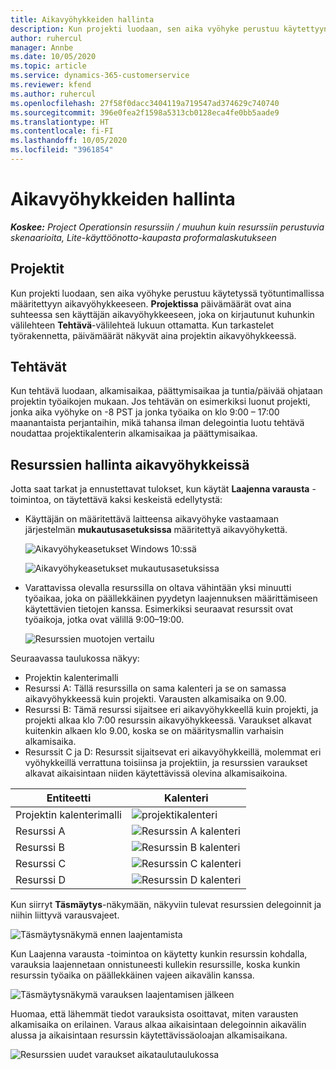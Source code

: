 ```yaml
---
title: Aikavyöhykkeiden hallinta
description: Kun projekti luodaan, sen aika vyöhyke perustuu käytettyyn työtuntimalliin määritettyyn aikavyöhykkeeseen.
author: ruhercul
manager: Annbe
ms.date: 10/05/2020
ms.topic: article
ms.service: dynamics-365-customerservice
ms.reviewer: kfend
ms.author: ruhercul
ms.openlocfilehash: 27f58f0dacc3404119a719547ad374629c740740
ms.sourcegitcommit: 396e0fea2f1598a5313cb0128eca4fe0bb5aade9
ms.translationtype: HT
ms.contentlocale: fi-FI
ms.lasthandoff: 10/05/2020
ms.locfileid: "3961854"
---
```

# <a name="manage-time-zones"></a>Aikavyöhykkeiden hallinta

_**Koskee:** Project Operationsin resurssiin / muuhun kuin resurssiin perustuvia skenaarioita, Lite-käyttöönotto-kaupasta proformalaskutukseen_


## <a name="projects"></a>Projektit

Kun projekti luodaan, sen aika vyöhyke perustuu käytetyssä työtuntimallissa määritettyyn aikavyöhykkeeseen. **Projektissa** päivämäärät ovat aina suhteessa sen käyttäjän aikavyöhykkeeseen, joka on kirjautunut kuhunkin välilehteen **Tehtävä**-välilehteä lukuun ottamatta. Kun tarkastelet työrakennetta, päivämäärät näkyvät aina projektin aikavyöhykkeessä.

## <a name="tasks"></a>Tehtävät

Kun tehtävä luodaan, alkamisaikaa, päättymisaikaa ja tuntia/päivää ohjataan projektin työaikojen mukaan. Jos tehtävän on esimerkiksi luonut projekti, jonka aika vyöhyke on -8 PST ja jonka työaika on klo 9:00 – 17:00 maanantaista perjantaihin, mikä tahansa ilman delegointia luotu tehtävä noudattaa projektikalenterin alkamisaikaa ja päättymisaikaa.

## <a name="manage-resources-with-time-zones"></a>Resurssien hallinta aikavyöhykkeissä

Jotta saat tarkat ja ennustettavat tulokset, kun käytät **Laajenna varausta** -toimintoa, on täytettävä kaksi keskeistä edellytystä:  

- Käyttäjän on määritettävä laitteensa aikavyöhyke vastaamaan järjestelmän **mukautusasetuksissa** määritettyä aikavyöhykettä.
 
  ![Aikavyöhykeasetukset Windows 10:ssä](media/reconcile-assignments-03.png)

  ![Aikavyöhykeasetukset mukautusasetuksissa](media/reconcile-assignments-04.png)
 
- Varattavissa olevalla resurssilla on oltava vähintään yksi minuutti työaikaa, joka on päällekkäinen pyydetyn laajennuksen määrittämiseen käytettävien tietojen kanssa. Esimerkiksi seuraavat resurssit ovat työaikoja, jotka ovat välillä 9:00–19:00. 

  ![Resurssien muotojen vertailu](media/reconcile-assignments-05.png)

Seuraavassa taulukossa näkyy:

- Projektin kalenterimalli
- Resurssi A: Tällä resurssilla on sama kalenteri ja se on samassa aikavyöhykkeessä kuin projekti. Varausten alkamisaika on 9.00.
- Resurssi B: Tämä resurssi sijaitsee eri aikavyöhykkeellä kuin projekti, ja projekti alkaa klo 7:00 resurssin aikavyöhykkeessä. Varaukset alkavat kuitenkin alkaen klo 9.00, koska se on määritysmallin varhaisin alkamisaika.
- Resurssit C ja D: Resurssit sijaitsevat eri aikavyöhykkeillä, molemmat eri vyöhykkeillä verrattuna toisiinsa ja projektiin, ja resurssien varaukset alkavat aikaisintaan niiden käytettävissä olevina alkamisaikoina.

|Entiteetti  |Kalenteri  |
|-|-|
|Projektin kalenterimalli   | ![projektikalenteri](media/reconcile-assignments-06.png) |
|Resurssi A  | ![Resurssin A kalenteri](media/reconcile-assignments-06.png) |
|Resurssi B  |  ![Resurssin B kalenteri](media/reconcile-assignments-07.png) |
|Resurssi C  |  ![Resurssin C kalenteri](media/reconcile-assignments-08.png) |
|Resurssi D  | ![Resurssin D kalenteri](media/reconcile-assignments-09.png)  |
 
Kun siirryt **Täsmäytys**-näkymään, näkyviin tulevat resurssien delegoinnit ja niihin liittyvä varausvajeet.

![Täsmäytysnäkymä ennen laajentamista](media/reconcile-assignments-10.png)

Kun Laajenna varausta -toimintoa on käytetty kunkin resurssin kohdalla, varauksia laajennetaan onnistuneesti kullekin resurssille, koska kunkin resurssin työaika on päällekkäinen vajeen aikavälin kanssa.

![Täsmäytysnäkymä varauksen laajentamisen jälkeen](media/reconcile-assignments-11.png) 

Huomaa, että lähemmät tiedot varauksista osoittavat, miten varausten alkamisaika on erilainen. Varaus alkaa aikaisintaan delegoinnin aikavälin alussa ja aikaisintaan resurssin käytettävissäoloajan alkamisaikana.

![Resurssien uudet varaukset aikataulutaulukossa](media/reconcile-assignments-12.png)
